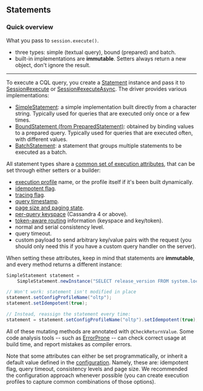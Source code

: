 ## Statements

### Quick overview

What you pass to `session.execute()`.

* three types: simple (textual query), bound (prepared) and batch.
* built-in implementations are **immutable**. Setters always return a new object, don't ignore the
  result.

-----

To execute a CQL query, you  create a [Statement] instance and pass it to
[Session#execute][execute] or [Session#executeAsync][executeAsync]. The driver provides various
implementations:

* [SimpleStatement](simple/): a simple implementation built directly from a character string. 
  Typically used for queries that are executed only once or a few times.
* [BoundStatement (from PreparedStatement)](prepared/): obtained by binding values to a prepared
  query. Typically used for queries that are executed often, with different values.
* [BatchStatement](batch/): a statement that groups multiple statements to be executed as a batch.

All statement types share a [common set of execution attributes][StatementBuilder], that can be set
through either setters or a builder:

* [execution profile](../configuration/) name, or the profile itself if it's been built dynamically.
* [idempotent flag](../idempotence/).
* [tracing flag](../tracing/).
* [query timestamp](../query_timestamps/).
* [page size and paging state](../paging/).
* [per-query keyspace](per_query_keyspace/) (Cassandra 4 or above).
* [token-aware routing](../load_balancing/#token-aware) information (keyspace and key/token).
* normal and serial consistency level.
* query timeout.
* custom payload to send arbitrary key/value pairs with the request (you should only need this if
  you have a custom query handler on the server).

When setting these attributes, keep in mind that statements are **immutable**, and every method
returns a different instance:

```java
SimpleStatement statement =
    SimpleStatement.newInstance("SELECT release_version FROM system.local");

// Won't work: statement isn't modified in place
statement.setConfigProfileName("oltp");
statement.setIdempotent(true);

// Instead, reassign the statement every time:
statement = statement.setConfigProfileName("oltp").setIdempotent(true);
```

All of these mutating methods are annotated with `@CheckReturnValue`. Some code analysis tools --
such as [ErrorProne](https://errorprone.info/) -- can check correct usage at build time, and report
mistakes as compiler errors.

Note that some attributes can either be set programmatically, or inherit a default value defined in
the [configuration](../configuration/). Namely, these are: idempotent flag, query timeout,
consistency levels and page size. We recommended the configuration approach whenever possible (you
can create execution profiles to capture common combinations of those options).

[Statement]:        https://docs.datastax.com/en/drivers/java/4.7/com/datastax/oss/driver/api/core/cql/Statement.html
[StatementBuilder]: https://docs.datastax.com/en/drivers/java/4.7/com/datastax/oss/driver/api/core/cql/StatementBuilder.html
[execute]:          https://docs.datastax.com/en/drivers/java/4.7/com/datastax/oss/driver/api/core/session/Session.html#execute-com.datastax.oss.driver.api.core.cql.Statement-
[executeAsync]:     https://docs.datastax.com/en/drivers/java/4.7/com/datastax/oss/driver/api/core/session/Session.html#executeAsync-com.datastax.oss.driver.api.core.cql.Statement-

